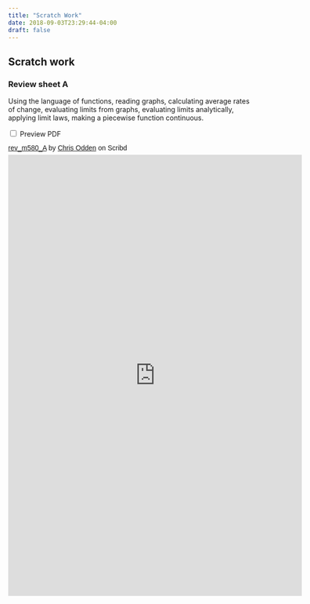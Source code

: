 ```yaml
---
title: "Scratch Work"
date: 2018-09-03T23:29:44-04:00
draft: false
---
```



## Scratch work

### Review sheet A

Using the language of functions, reading graphs, calculating average rates of change, evaluating limits from graphs, evaluating limits analytically, applying limit laws, making a piecewise function continuous.

<div>
<input type="checkbox" id="plus" />
<label for="plus">Preview PDF</label>
<div class="toggle_content">
<p style=" margin: 12px auto 6px auto; font-family: Helvetica,Arial,Sans-serif; font-style: normal; font-variant: normal; font-weight: normal; font-size: 14px; line-height: normal; font-size-adjust: none; font-stretch: normal; -x-system-font: none; display: block;">   <a title="View rev_m580_A on Scribd" href="https://www.scribd.com/document/387719251/rev-m580-A#from_embed"  style="text-decoration: underline;" >rev_m580_A</a> by <a title="View Chris Odden's profile on Scribd" href="https://www.scribd.com/user/351577303/Chris-Odden#from_embed"  style="text-decoration: underline;" >Chris Odden</a> on Scribd</p><iframe class="scribd_iframe_embed" title="rev_m580_A" src="https://www.scribd.com/embeds/387719251/content?start_page=1&view_mode=scroll&access_key=key-nzgm4gpZWqX28U1aHbcX&show_recommendations=true" data-auto-height="false" data-aspect-ratio="0.7729220222793488" scrolling="no" id="doc_33942" width="600" height="900" frameborder="0"></iframe>
</div>
</div>


